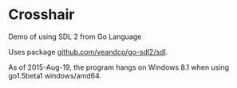 # Crosshair
Demo of using SDL 2 from Go Language

Uses package [github.com/veandco/go-sdl2/sdl](https://github.com/veandco/go-sdl2).

As of 2015-Aug-19, the program hangs on Windows 8.1 when using go1.5beta1 windows/amd64.
